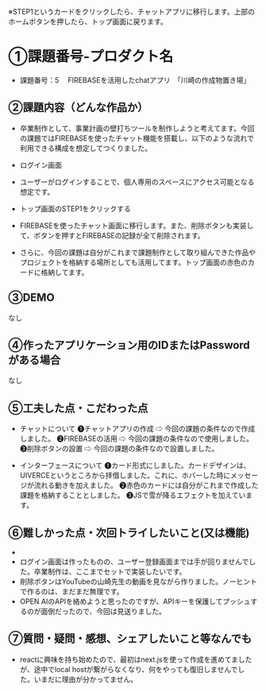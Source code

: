 ※STEP1というカードをクリックしたら、チャットアプリに移行します。上部のホームボタンを押したら、トップ画面に戻ります。



# ①課題番号-プロダクト名

- 課題番号：5 　FIREBASEを活用したchatアプリ　「川崎の作成物置き場」

## ②課題内容（どんな作品か）

- 卒業制作として、事業計画の壁打ちツールを制作しようと考えてます。今回の課題ではFIREBASEを使ったチャット機能を搭載し、以下のような流れで利用できる構成を想定してつくりました。

- ログイン画面
- ユーザーがログインすることで、個人専用のスペースにアクセス可能となる想定です。

- トップ画面のSTEP1をクリックする
- FIREBASEを使ったチャット画面に移行します。また、削除ボタンも実装して、ボタンを押すとFIREBASEの記録が全て削除されます。


- さらに、今回の課題は自分がこれまで課題制作として取り組んできた作品やプロジェクトを格納する場所としても活用してます。トップ画面の赤色のカードに格納してます。


## ③DEMO

なし

## ④作ったアプリケーション用のIDまたはPasswordがある場合

なし

## ⑤工夫した点・こだわった点

- チャットについて
❶チャットアプリの作成 ⇨ 今回の課題の条件なので作成しました。
❷FIREBASEの活用 ⇨ 今回の課題の条件なので使用しました。
❸削除ボタンの設置 ⇨ 今回の課題の条件なので設置しました。

- インターフェースについて
❶カード形式にしました。カードデザインは、UIVERCEというところから拝借しました。これに、ホバーした時にメッセージが流れる動きを加えました。
❷赤色のカードには自分がこれまで作成した課題を格納することとしました。
❸JSで雪が降るエフェクトを加えています。

## ⑥難しかった点・次回トライしたいこと(又は機能)
- 
- ログイン画面は作ったものの、ユーザー登録画面までは手が回りませんでした。卒業制作は、ここまでセットで実装したいです。
- 削除ボタンはYouTubeの山崎先生の動画を見ながら作りました。ノーヒントで作るのは、まだまだ無理です。
- OPEN AIのAPIを絡めようと思ったのですが、APIキーを保護してプッシュするのが面倒だったので、今回は見送りました。



## ⑦質問・疑問・感想、シェアしたいこと等なんでも

- reactに興味を持ち始めたので、最初はnext.jsを使って作成を進めてましたが、途中でlocal hostが繋がらなくなり、何をやっても復旧しませんでした。いまだに理由が分かってません。

